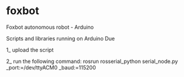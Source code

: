 # foxbot
Foxbot autonomous robot - Arduino

Scripts and libraries running on Arduino Due

1_ upload the script

2_ run the following command:
  rosrun rosserial_python serial_node.py _port:=/dev/ttyACM0 _baud:=115200
  
